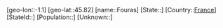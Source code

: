 ﻿---
location: [45.82,-1.1]
type: City
tags:
- geo/City


SpocWebEntityId: 30224
isDeleted: false
confidential: public

---
[geo-lon::-1.1]
[geo-lat::45.82]
[name::Fouras]
[State::]
[Country::[France](geo/Continent/Europe/France.md)]
[StateId::]
[Population::]
[Unknown::]

